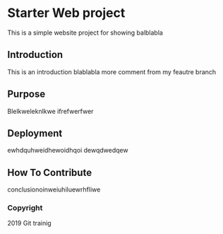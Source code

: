 # Starter Web project

This is a simple website project for showing balblabla

## Introduction
This is an introduction blablabla
more comment from my feautre branch
## Purpose
Blelkweleknlkwe
ifrefwerfwer

## Deployment
ewhdquhweidhewoidhqoi
dewqdwedqew
## How To Contribute
conclusionoinweiuhiluewrhfliwe

### Copyright

2019 Git trainig
